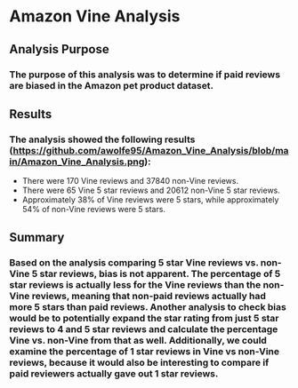 # Amazon Vine Analysis

## Analysis Purpose
### The purpose of this analysis was to determine if paid reviews are biased in the Amazon pet product dataset.

## Results
### The analysis showed the following results (https://github.com/awolfe95/Amazon_Vine_Analysis/blob/main/Amazon_Vine_Analysis.png): 
* There were 170 Vine reviews and 37840 non-Vine reviews.
* There were 65 Vine 5 star reviews and 20612 non-Vine 5 star reviews.
* Approximately 38% of Vine reviews were 5 stars, while approximately 54% of non-Vine reviews were 5 stars. 

## Summary
### Based on the analysis comparing 5 star Vine reviews vs. non-Vine 5 star reviews, bias is not apparent. The percentage of 5 star reviews is actually less for the Vine reviews than the non-Vine reviews, meaning that non-paid reviews actually had more 5 stars than paid reviews. Another analysis to check bias would be to potentially expand the star rating from just 5 star reviews to 4 and 5 star reviews and calculate the percentage Vine vs. non-Vine from that as well. Additionally, we could examine the percentage of 1 star reviews in Vine vs non-Vine reviews, because it would also be interesting to compare if paid reviewers actually gave out 1 star reviews.
